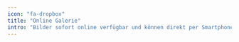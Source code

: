 ```yaml
---
icon: "fa-dropbox"
title: "Online Galerie"
intro: "Bilder sofort online verfügbar und können direkt per Smartphone abgerufen werden."
---
```

